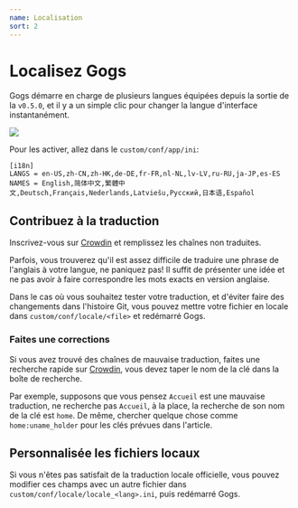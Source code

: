 ```yaml
---
name: Localisation
sort: 2
---
```


# Localisez Gogs

Gogs démarre en charge de plusieurs langues équipées depuis la sortie de la `v0.5.0`, et il y a un simple clic pour changer la langue d'interface instantanément.

![](/docs/images/lang_opt.png)

Pour les activer, allez dans le `custom/conf/app/ini`:

```
[i18n]
LANGS = en-US,zh-CN,zh-HK,de-DE,fr-FR,nl-NL,lv-LV,ru-RU,ja-JP,es-ES
NAMES = English,简体中文,繁體中文,Deutsch,Français,Nederlands,Latviešu,Русский,日本语,Español
```

## Contribuez à la traduction

Inscrivez-vous sur [Crowdin](https://crowdin.com/project/gogs) et remplissez les chaînes non traduites.

Parfois, vous trouverez qu'il est assez difficile de traduire une phrase de l'anglais à votre langue, ne paniquez pas! Il suffit de présenter une idée et ne pas avoir à faire correspondre les mots exacts en version anglaise.

Dans le cas où vous souhaitez tester votre traduction, et d'éviter faire des changements dans l'histoire Git, vous pouvez mettre votre fichier en locale dans `custom/conf/locale/<file>` et redémarré Gogs.

### Faites une corrections

Si vous avez trouvé des chaînes de mauvaise traduction, faites une recherche rapide sur [Crowdin](https://crowdin.com/project/gogs), vous devez taper le nom de la clé dans la boîte de recherche.

Par exemple, supposons que vous pensez `Accueil` est une mauvaise traduction, ne recherche pas `Accueil`, à la place, la recherche de son nom de la clé est `home`. De même, chercher quelque chose comme `home:uname_holder` pour les clés prévues dans l'article.

## Personnalisée les fichiers locaux

Si vous n'êtes pas satisfait de la traduction locale officielle, vous pouvez modifier ces champs avec un autre fichier dans `custom/conf/locale/locale_<lang>.ini`, puis redémarré Gogs.
